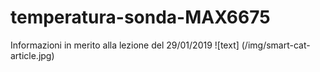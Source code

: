 # temperatura-sonda-MAX6675
Informazioni in merito alla lezione del 29/01/2019
![text] (/img/smart-cat-article.jpg)


